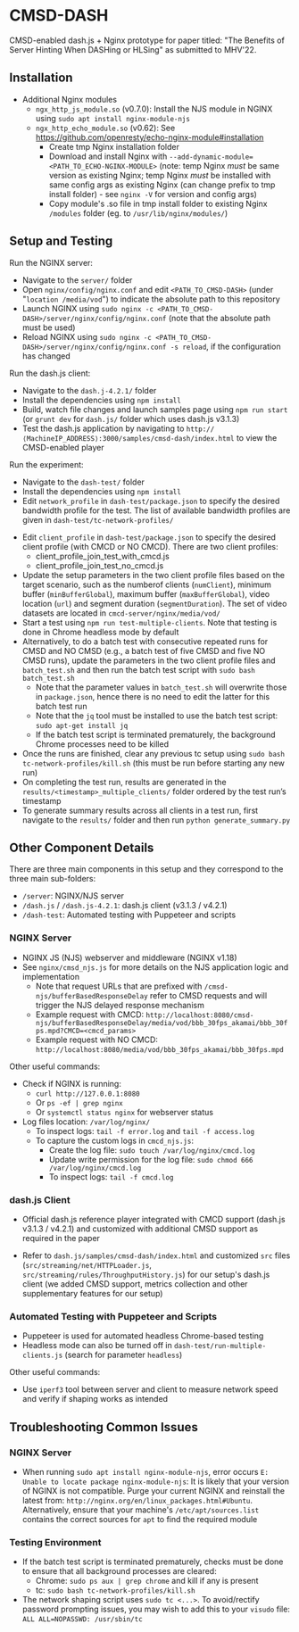 # CMSD-DASH
CMSD-enabled dash.js + Nginx prototype for paper titled: "The Benefits of Server Hinting When DASHing or HLSing" as submitted to MHV'22. 
<!-- [Here](CMCD_Results_2020_04.pdf) is an early version presented in the DASH-IF special session on April 9th, 2021. -->

## Installation

- Additional Nginx modules 
    - `ngx_http_js_module.so` (v0.7.0): Install the NJS module in NGINX using `sudo apt install nginx-module-njs`
    - `ngx_http_echo_module.so` (v0.62): See https://github.com/openresty/echo-nginx-module#installation 
        - Create tmp Nginx installation folder
        - Download and install Nginx with `--add-dynamic-module=<PATH_TO_ECHO-NGINX-MODULE>` (note: temp Nginx *must* be same version as existing Nginx; temp Nginx *must* be installed with same config args as existing Nginx (can change prefix to tmp install folder) - see `nginx -V` for version and config args)
        - Copy module's .so file in tmp install folder to existing Nginx `/modules` folder (eg. to `/usr/lib/nginx/modules/`)

## Setup and Testing

Run the NGINX server:
- Navigate to the `server/` folder
- Open `nginx/config/nginx.conf` and edit `<PATH_TO_CMSD-DASH>` (under "`location /media/vod`") to indicate the absolute path to this repository
- Launch NGINX using `sudo nginx -c <PATH_TO_CMSD-DASH>/server/nginx/config/nginx.conf` (note that the absolute path must be used)
- Reload NGINX using `sudo nginx -c <PATH_TO_CMSD-DASH>/server/nginx/config/nginx.conf -s reload`, if the configuration has changed
<!-- - Test the NJS application `cmsd_njs.js` with CMSD using `http://⟨MachineIP_ADDRESS⟩:8080/cmsd-njs/testProcessQuery?CMCD=bl%3D21300` and verify that it returns a value of 21300 for buffer length (bl) -->

Run the dash.js client:
- Navigate to the `dash.j-4.2.1/` folder
- Install the dependencies using `npm install`
- Build, watch file changes and launch samples page using `npm run start` (or `grunt dev` for `dash.js/` folder which uses dash.js v3.1.3)
- Test the dash.js application by navigating to `http://⟨MachineIP_ADDRESS⟩:3000/samples/cmsd-dash/index.html` to view the CMSD-enabled player

Run the experiment:
- Navigate to the `dash-test/` folder
- Install the dependencies using `npm install`
- Edit `network_profile` in `dash-test/package.json` to specify the desired bandwidth profile for the test. The list of available bandwidth profiles are given in `dash-test/tc-network-profiles/`
<!-- - Edit `maxCapacityBitsPerS` in `cmcd-server/nginx/cmcd_njs.js` according to the selected bandwidth profile. Reload the NGINX config since we made a configuration change -->
- Edit `client_profile` in `dash-test/package.json` to specify the desired client profile (with CMCD or NO CMCD). There are two client profiles:
    - client_profile_join_test_with_cmcd.js
    - client_profile_join_test_no_cmcd.js
- Update the setup parameters in the two client profile files based on the target scenario, such as the numberof clients (`numClient`), minimum buffer (`minBufferGlobal`), maximum buffer (`maxBufferGlobal`), video location (`url`) and segment duration (`segmentDuration`). The set of video datasets are located in `cmcd-server/nginx/media/vod/`
- Start a test using `npm run test-multiple-clients`. Note that testing is done in Chrome headless mode by default
- Alternatively, to do a batch test with consecutive repeated runs for CMSD and NO CMSD (e.g., a batch test of five CMSD and five NO CMSD runs), update the parameters in the two client profile files and `batch_test.sh` and then run the batch test script with `sudo bash batch_test.sh`
    - Note that the parameter values in `batch_test.sh` will overwrite those in `package.json`, hence there is no need to edit the latter for this batch test run
    - Note that the `jq` tool must be installed to use the batch test script: `sudo apt-get install jq`
    - If the batch test script is terminated prematurely, the background Chrome processes need to be killed
- Once the runs are finished, clear any previous tc setup using `sudo bash tc-network-profiles/kill.sh` (this must be run before starting any new run)
- On completing the test run, results are generated in the `results/<timestamp>_multiple_clients/` folder ordered by the test run’s timestamp
- To generate summary results across all clients in a test run, first navigate to the `results/` folder and then run `python generate_summary.py`



## Other Component Details

There are three main components in this setup and they correspond to the three main sub-folders:

- `/server`: NGINX/NJS server
- `/dash.js` / `/dash.js-4.2.1`: dash.js client (v3.1.3 / v4.2.1)
- `/dash-test`: Automated testing with Puppeteer and scripts


### NGINX Server

- NGINX JS (NJS) webserver and middleware (NGINX v1.18)
- See `nginx/cmsd_njs.js` for more details on the NJS application logic and implementation
    - Note that request URLs that are prefixed with `/cmsd-njs/bufferBasedResponseDelay` refer to CMSD requests and will trigger the NJS delayed response mechanism
    - Example request with CMCD: `http://localhost:8080/cmsd-njs/bufferBasedResponseDelay/media/vod/bbb_30fps_akamai/bbb_30fps.mpd?CMCD=<cmcd_params>` 
    - Example request with NO CMCD: `http://localhost:8080/media/vod/bbb_30fps_akamai/bbb_30fps.mpd`

Other useful commands:
- Check if NGINX is running:
  - `curl http://127.0.0.1:8080`
  - Or `ps -ef | grep nginx`
  - Or `systemctl status nginx` for webserver status
- Log files location: `/var/log/nginx/`
  - To inspect logs: `tail -f error.log` and `tail -f access.log`
  - To capture the custom logs in `cmcd_njs.js`:
    - Create the log file: `sudo touch /var/log/nginx/cmcd.log`
    - Update write permission for the log file: `sudo chmod 666 /var/log/nginx/cmcd.log`
    - To inspect logs: `tail -f cmcd.log`

### dash.js Client

- Official dash.js reference player integrated with CMCD support (dash.js v3.1.3 / v4.2.1) and customized with additional CMSD support as required in the paper
<!-- - Refer to `dash.js/samples/advanced/cmcd.html` for the offical CMCD-enabled sample player (basic sample) -->
- Refer to `dash.js/samples/cmsd-dash/index.html` and customized `src` files (`src/streaming/net/HTTPLoader.js`, `src/streaming/rules/ThroughputHistory.js`) for our setup's dash.js client (we added CMSD support, metrics collection and other supplementary features for our setup)

### Automated Testing with Puppeteer and Scripts

- Puppeteer is used for automated headless Chrome-based testing
- Headless mode can also be turned off in `dash-test/run-multiple-clients.js` (search for parameter `headless`)

Other useful commands:
- Use `iperf3` tool between server and client to measure network speed and verify if shaping works as intended



## Troubleshooting Common Issues

### NGINX Server

- When running `sudo apt install nginx-module-njs`, error occurs `E: Unable to locate package nginx-module-njs`: It is likely that your version of NGINX is not compatible. Purge your current NGINX and reinstall the latest from: `http://nginx.org/en/linux_packages.html#Ubuntu`. Alternatively, ensure that your machine's `/etc/apt/sources.list` contains the correct sources for `apt` to find the required module

### Testing Environment

- If the batch test script is terminated prematurely, checks must be done to ensure that all background processes are cleared:
    - Chrome: `sudo ps aux | grep chrome` and kill if any is present
    - tc: `sudo bash tc-network-profiles/kill.sh`
- The network shaping script uses `sudo tc <...>`. To avoid/rectify password prompting issues, you may wish to add this to your `visudo` file: `ALL ALL=NOPASSWD: /usr/sbin/tc`

